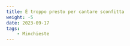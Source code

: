 ```yaml
---
title: È troppo presto per cantare sconfitta
weight: -5
date: 2023-09-17
tags: 
    - Minchieste
---
```

